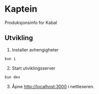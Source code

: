# Kaptein
Produksjonsinfo for Kabal

## Utvikling

1. Installer avhengigheter
```bash
bun i
```

2. Start utviklingsserver
```bash
bun dev
```

3. Åpne [http://localhost:3000](http://localhost:3000) i nettleseren.
